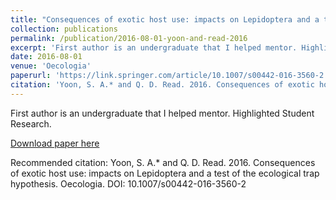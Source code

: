 ```yaml
---
title: "Consequences of exotic host use: impacts on Lepidoptera and a test of the ecological trap hypothesis"
collection: publications
permalink: /publication/2016-08-01-yoon-and-read-2016
excerpt: 'First author is an undergraduate that I helped mentor. Highlighted Student Research.'
date: 2016-08-01
venue: 'Oecologia'
paperurl: 'https://link.springer.com/article/10.1007/s00442-016-3560-2'
citation: 'Yoon, S. A.* and Q. D. Read. 2016. Consequences of exotic host use: impacts on Lepidoptera and a test of the ecological trap hypothesis. Oecologia. DOI: 10.1007/s00442-016-3560-2'
---
```

First author is an undergraduate that I helped mentor. Highlighted Student Research.

[Download paper here](https://link.springer.com/article/10.1007/s00442-016-3560-2)

Recommended citation: Yoon, S. A.* and Q. D. Read. 2016. Consequences of exotic host use: impacts on Lepidoptera and a test of the ecological trap hypothesis. Oecologia. DOI: 10.1007/s00442-016-3560-2